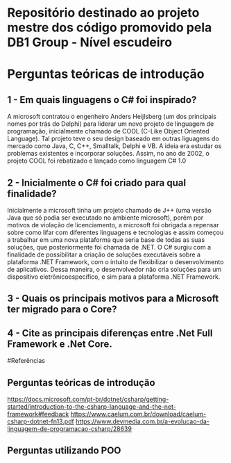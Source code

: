 # Repositório destinado ao projeto mestre dos código promovido pela DB1 Group - Nível escudeiro

# Perguntas teóricas de introdução

## 1 - Em quais linguagens o C# foi inspirado?
   A microsoft contratou o engenheiro Anders Heijlsberg (um dos principais nomes por trás do Delphi) para liderar um novo 
   projeto de linguagem de programação, inicialmente chamado de COOL (C-Like Object Oriented Language). Tal projeto teve o 
   seu design baseado em outras liguagens do mercado como Java, C, C++, Smalltalk, Delphi e VB. A ideia era estudar os problemas
   existentes e incorporar soluções. 
   Assim, no ano de 2002, o projeto COOL foi rebatizado e lançado como linguagem C# 1.0
   
## 2 - Inicialmente o C# foi criado para qual finalidade?
   Inicialmente a microsoft tinha um projeto chamado de J++ (uma versão Java que só podia ser executado no ambiente microsoft), porém 
   por motivos de violação de licenciamento, a microsoft foi obrigada a repensar sobre como lifar com diferentes linguagens e tecnologias
   e assim começou a trabalhar em uma nova plataforma que seria base de todas as suas soluções, que posteriormente foi chamada de .NET.
   O C# surgiu com a finalidade de possibilitar a criação de soluções executáveis sobre a plataforma .NET Framework, com o intuito de
   flexibilizar o desenvolvimento de aplicativos. Dessa maneira, o desenvolvedor não cria soluções para um dispositivo 
   eletrônicoespecífico, e sim para a plataforma .NET Framework.
   
## 3 - Quais os principais motivos para a Microsoft ter migrado para o Core?
## 4 - Cite as principais diferenças entre .Net Full Framework e .Net Core.

#Referências

## Perguntas teóricas de introdução
https://docs.microsoft.com/pt-br/dotnet/csharp/getting-started/introduction-to-the-csharp-language-and-the-net-framework#feedback
https://www.caelum.com.br/download/caelum-csharp-dotnet-fn13.pdf
https://www.devmedia.com.br/a-evolucao-da-linguagem-de-programacao-csharp/28639

## Perguntas utilizando POO

